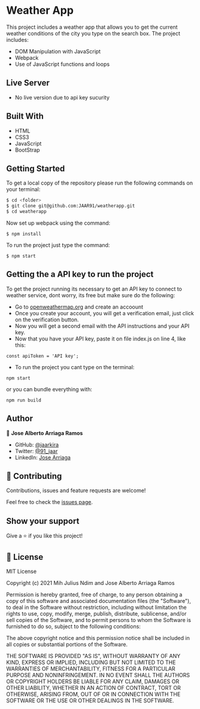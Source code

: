 # Weather App

This project includes a weather app that allows you to get the current weather conditions of the city you type on the search box. The project includes:

- DOM Manipulation with JavaScript
- Webpack
- Use of JavaScript functions and loops

## Live Server
- No live version due to api key sucurity

## Built With

- HTML
- CSS3
- JavaScript
- BootStrap

## Getting Started

To get a local copy of the repository please run the following commands on your terminal:

```bash
$ cd <folder>
$ git clone git@github.com:JAAR91/weatherapp.git
$ cd weatherapp
```

Now set up webpack using the command:
```
$ npm install
```

To run the project just type the command:
```
$ npm start
```

## Getting the a API key to run the project

To get the project running its necessary to get an API key to connect to weather service, dont worry, its free but make sure do the following:
- Go to [openweathermap.org](https://openweathermap.org/) and create an accoount
- Once you create your account, you will get a verification email, just click on the verification button.
- Now you will get a second email with the API instructions and your API key.
- Now that you have your API key, paste it on file index.js on line 4, like this:
```
const apiToken = 'API key';
```
- To run the project you cant type on the terminal:
```
npm start
```
or you can bundle everything with:
```
npm run build
```

## Author

👤  **Jose Alberto Arriaga Ramos**

- GitHub: [@jaarkira](https://github.com/jaarkira )
- Twitter: [@91_jaar](https://twitter.com/91_jaar )
- LinkedIn: [Jose Arriaga](https://www.linkedin.com/in/jaar/)


## 🤝 Contributing

Contributions, issues and feature requests are welcome!

Feel free to check the [issues page](https://github.com/JAAR91/weatherapp/issues).

## Show your support

Give a ⭐️ if you like this project!

## 📝 License

MIT License

Copyright (c) 2021 Mih Julius Ndim and Jose Alberto Arriaga Ramos

Permission is hereby granted, free of charge, to any person obtaining a copy
of this software and associated documentation files (the "Software"), to deal
in the Software without restriction, including without limitation the rights
to use, copy, modify, merge, publish, distribute, sublicense, and/or sell
copies of the Software, and to permit persons to whom the Software is
furnished to do so, subject to the following conditions:

The above copyright notice and this permission notice shall be included in all
copies or substantial portions of the Software.

THE SOFTWARE IS PROVIDED "AS IS", WITHOUT WARRANTY OF ANY KIND, EXPRESS OR
IMPLIED, INCLUDING BUT NOT LIMITED TO THE WARRANTIES OF MERCHANTABILITY,
FITNESS FOR A PARTICULAR PURPOSE AND NONINFRINGEMENT. IN NO EVENT SHALL THE
AUTHORS OR COPYRIGHT HOLDERS BE LIABLE FOR ANY CLAIM, DAMAGES OR OTHER
LIABILITY, WHETHER IN AN ACTION OF CONTRACT, TORT OR OTHERWISE, ARISING FROM,
OUT OF OR IN CONNECTION WITH THE SOFTWARE OR THE USE OR OTHER DEALINGS IN THE
SOFTWARE.